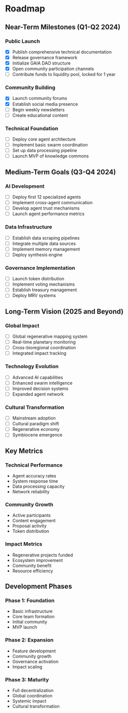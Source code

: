 # Roadmap

## Near-Term Milestones (Q1-Q2 2024)

### Public Launch
- [x] Publish comprehensive technical documentation
- [x] Release governance framework
- [x] Initialize GAIA DAO structure
- [x] Open community participation channels
- [ ] Contribute funds to liquidity pool, locked for 1 year

### Community Building
- [x] Launch community forums
- [x] Establish social media presence
- [ ] Begin weekly newsletters
- [ ] Create educational content

### Technical Foundation
- [ ] Deploy core agent architecture
- [ ] Implement basic swarm coordination
- [ ] Set up data processing pipeline
- [ ] Launch MVP of knowledge commons

## Medium-Term Goals (Q3-Q4 2024)

### AI Development
- [ ] Deploy first 12 specialized agents
- [ ] Implement cross-agent communication
- [ ] Develop agent trust mechanisms
- [ ] Launch agent performance metrics

### Data Infrastructure
- [ ] Establish data scraping pipelines
- [ ] Integrate multiple data sources
- [ ] Implement memory management
- [ ] Deploy synthesis engine

### Governance Implementation
- [ ] Launch token distribution
- [ ] Implement voting mechanisms
- [ ] Establish treasury management
- [ ] Deploy MRV systems

## Long-Term Vision (2025 and Beyond)

### Global Impact
- [ ] Global regenerative mapping system
- [ ] Real-time planetary monitoring
- [ ] Cross-bioregional coordination
- [ ] Integrated impact tracking

### Technology Evolution
- [ ] Advanced AI capabilities
- [ ] Enhanced swarm intelligence
- [ ] Improved decision systems
- [ ] Expanded agent network

### Cultural Transformation
- [ ] Mainstream adoption
- [ ] Cultural paradigm shift
- [ ] Regenerative economy
- [ ] Symbiocene emergence

## Key Metrics

### Technical Performance
- Agent accuracy rates
- System response time
- Data processing capacity
- Network reliability

### Community Growth
- Active participants
- Content engagement
- Proposal activity
- Token distribution

### Impact Metrics
- Regenerative projects funded
- Ecosystem improvement
- Community benefit
- Resource efficiency

## Development Phases

### Phase 1: Foundation
- Basic infrastructure
- Core team formation
- Initial community
- MVP launch

### Phase 2: Expansion
- Feature development
- Community growth
- Governance activation
- Impact scaling

### Phase 3: Maturity
- Full decentralization
- Global coordination
- Systemic impact
- Cultural transformation
